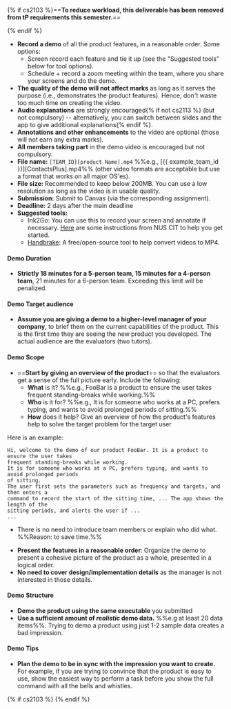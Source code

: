 {% if cs2103 %}==**To reduce workload, this deliverable <span class="text-danger">has been removed from tP requirements</span> this semester.**==

<panel type="secondary" header="Details ... (no longer applicable)" peek>
{% endif %}

* **Record a demo** of all the product features, in a reasonable order. Some options:
  * Screen record each feature and tie it up (see the  "Suggested tools" below for tool options).
  * Schedule + record a zoom meeting within the team, where you share your screens and do the demo.
* **The quality of the demo will not affect marks** as long as it serves the purpose (i.e., demonstrates the product features). Hence, don't waste too much time on creating the video.
* **Audio explanations** are strongly encouraged{% if not cs2113 %} (but not compulsory) -- alternatively, you can switch between slides and the app to give additional explanations{% endif %}.
* **Annotations and other enhancements** to the video are optional (those will not earn any extra marks).
* **All members taking part** in the demo video is encouraged but not compulsory.
* **File name:** `[TEAM_ID][product Name].mp4`  %%e.g., [{{ example_team_id }}][ContactsPlus].mp4%% (other video formats are acceptable but use a format that works on all major OS'es).
* **File size:** Recommended to keep below 200MB. You can use a low resolution as long as the video is in usable quality.
* **Submission:** Submit to Canvas (via the corresponding assignment).
* **Deadline:** 2 days after the main deadline
* **Suggested tools:**
  * Ink2Go: You can use this to record your screen and annotate if necessary. [Here](https://wiki.nus.edu.sg/display/cit/Ink2go+Instructions+for+Students) are some instructions from NUS CIT to help you get started.
  * [Handbrake](https://handbrake.fr/): A free/open-source tool to help convert videos to MP4.

#### <span class="badge bg-info">Demo</span> <span class="text-info">Duration</span>

* **Strictly 18 minutes for a 5-person team, 15 minutes for a 4-person team**, 21 minutes for a 6-person team. Exceeding this limit will be penalized.
<!--
* **An additional 5 minutes will be given to set up** i.e., you will be given access to the demo station 5 minutes before your allocated start time.~~
-->

#### <span class="badge bg-info">Demo</span> <span class="text-info">Target audience</span>

* **Assume you are giving a demo to a higher-level manager of your company**, to brief them on the current capabilities of the product. This is the first time they are seeing the new product you developed. The actual audience are the evaluators (two tutors).

#### <span class="badge bg-info">Demo</span> <span class="text-info">Scope</span>

* ==**Start by giving an overview of the product**== so that the evaluators get a sense of the full picture early. Include the following:
  * **What** is it? %%e.g., FooBar is a product to ensure the user takes frequent standing-breaks while working.%%
  * **Who** is it for? %%e.g., It is for someone who works at a PC, prefers typing, and wants to avoid prolonged periods of sitting.%%
  * **How** does it help? Give an overview of how the product's features help to solve the target problem for the target user

<div class="indented-level2">

Here is an example:
```{.no-line-numbers}
Hi, welcome to the demo of our product FooBar. It is a product to ensure the user takes
frequent standing-breaks while working.
It is for someone who works at a PC, prefers typing, and wants to avoid prolonged periods
of sitting.
The user first sets the parameters such as frequency and targets, and then enters a
command to record the start of the sitting time, ... The app shows the length of the
sitting periods, and alerts the user if ...
...
```
</div>

* There is no need to introduce team members or explain who did what. %%Reason: to save time.%%
<!--
* It is fine for one member (or only some members) to take part in creating the video, although sharing the load among team members is encourages.
* **Each person should do a fair share of the demo**. However, it's OK for one member to do all the typing.
* **There is no need for each person to demo their own work**.
-->
* **Present the features in a reasonable order**: Organize the demo to present a cohesive picture of the product as a whole, presented in a logical order.
* **No need to cover design/implementation details** as the manager is not interested in those details.

#### <span class="badge bg-info">Demo</span> <span class="text-info">Structure</span>

* **Demo the product using the same executable** you submitted <!--, on your own laptop, using the TV.-->
* **Use a sufficient amount of <tooltip content="`Mr aaa` is not a realistic person name">_realistic_</tooltip> demo data.** %%e.g at least 20 data items%%. Trying to demo a product using just 1-2 sample data creates a bad impression.
<!--
* **It can be a _sitting down_ demo.** You'll be demonstrating the features using the TV while sitting down. But you may stand around the TV if you prefer that way.
* **It will be an uninterrupted demo.** The audience members will not interrupt you during the demo. That means you should finish within the given time.
* **Dress code**: The level of formality is up to you, but it is recommended that the whole team dress at the same level.
-->

#### <span class="badge bg-info">Demo</span> <span class="text-info">Tips</span>

* **Plan the demo to be in sync with the impression you want to create.** For example, if you are trying to convince that the product is easy to use, show the easiest way to perform a task before you show the full command with all the bells and whistles.

<!--
* **Spend as much time as possible on demonstrating the actual product.** Not recommended to use slides (if you do, use them sparingly) or videos or lengthy narrations.
Avoid skits, re-enactments, dramatizations etc. This is not a sales pitch or an informercial. While you need to show how a user use the product to get value, but you don’t need to act like an imaginary user. For example,<br>
[Instead of this] `Jim get’s a call from boss. "Ring ring", "hello", "oh hi Jim, can we postpone the meeting?" "Sure". Jim hang up and curses the boss under his breath. Now he starts typing ..etc.`<br>
[do this] `If Jim needs to postpone the meeting, he can type …`<br>
It’s not that dramatization is bad or we don’t like it. We simply don’t have enough time for it.
Note that CS2101 demo requirements may differ. Different context → Different requirements.
* **Showcase how the feature improves the user’s life** rather than simply describe each feature.
* **Rehearse the steps well** and ensure you can do a smooth demo. ==Find a [_golden path_](https://www.ibtimes.co.uk/sleight-hand-white-lies-bottle-scotch-how-apple-pulled-off-first-iphone-launch-1600085) and stick to it==. Poor quality demos can affect your grade.
* **Don’t waste time repeating things the target audience already knows.** e.g., no need to say things like "We are students from NUS, SoC".
* **No need to introduce next presenter** at the end of your part %%Reason: to save time%%.


#### <span class="badge bg-info">Demo</span> <span class="text-info">Special circumstances</span>

* **If a significant feature was not merged on time:** inform the tutor and get permission to show the unmerged feature using your own version of the code. Obviously, unmerged features earn much less marks than a merged equivalent but something is better than nothing.
* **If you are unable to come to the demo due to a valid reason**, submit the evidence of your excuse %%e.g., MC%% to prof. The demo is part of course grading and ==absence without a valid reason== will cause you to lose marks.
-->

{% if cs2103 %}
</panel>
{% endif %}
